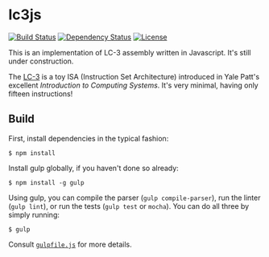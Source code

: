 # lc3js

[![Build Status](https://travis-ci.org/strburst/lc3js.svg?branch=master)](https://travis-ci.org/strburst/lc3js)
[![Dependency Status](https://david-dm.org/strburst/lc3js.svg)](https://david-dm.org/strburst/lc3js)
[![License](https://img.shields.io/:license-GPLv3-blue.svg)](https://www.gnu.org/licenses/gpl-3.0.en.html)

This is an implementation of LC-3 assembly written in Javascript. It's still under construction.

The [LC-3](https://en.wikipedia.org/wiki/LC-3) is a toy ISA (Instruction Set Architecture) introduced in Yale Patt's excellent *Introduction to Computing Systems*. It's very minimal, having only fifteen instructions!

## Build

First, install dependencies in the typical fashion:

```
$ npm install
```

Install gulp globally, if you haven't done so already:

```
$ npm install -g gulp
```

Using gulp, you can compile the parser (`gulp compile-parser`), run the linter (`gulp lint`), or run the tests (`gulp test` or `mocha`). You can do all three by simply running:

```
$ gulp
```

Consult [`gulpfile.js`](https://github.com/strburst/lc3js/blob/master/gulpfile.js) for more details.
